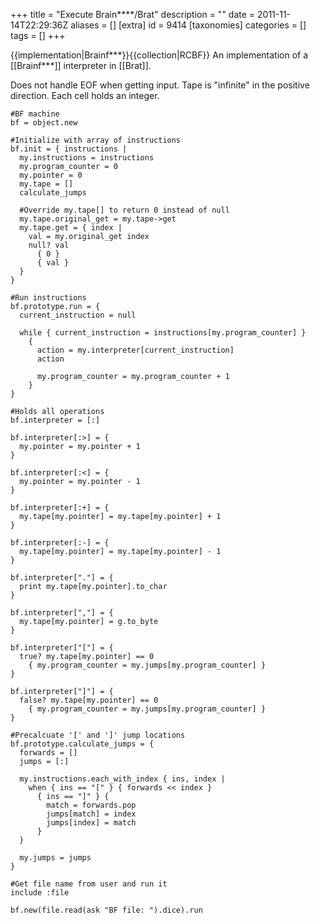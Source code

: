 +++
title = "Execute Brain****/Brat"
description = ""
date = 2011-11-14T22:29:36Z
aliases = []
[extra]
id = 9414
[taxonomies]
categories = []
tags = []
+++

{{implementation|Brainf***}}{{collection|RCBF}}
An implementation of a [[Brainf***]] interpreter in [[Brat]].

Does not handle EOF when getting input. Tape is "infinite" in the positive direction. Each cell holds an integer.


```brat
#BF machine
bf = object.new

#Initialize with array of instructions
bf.init = { instructions |
  my.instructions = instructions
  my.program_counter = 0
  my.pointer = 0
  my.tape = []
  calculate_jumps

  #Override my.tape[] to return 0 instead of null
  my.tape.original_get = my.tape->get
  my.tape.get = { index |
    val = my.original_get index
    null? val
      { 0 }
      { val }
  }
}

#Run instructions
bf.prototype.run = {
  current_instruction = null

  while { current_instruction = instructions[my.program_counter] }
    { 
      action = my.interpreter[current_instruction]
      action

      my.program_counter = my.program_counter + 1
    }
}

#Holds all operations
bf.interpreter = [:]

bf.interpreter[:>] = {
  my.pointer = my.pointer + 1
}

bf.interpreter[:<] = {
  my.pointer = my.pointer - 1
}

bf.interpreter[:+] = {
  my.tape[my.pointer] = my.tape[my.pointer] + 1
}

bf.interpreter[:-] = {
  my.tape[my.pointer] = my.tape[my.pointer] - 1
}

bf.interpreter["."] = {
  print my.tape[my.pointer].to_char
}

bf.interpreter[","] = {
  my.tape[my.pointer] = g.to_byte
}

bf.interpreter["["] = {
  true? my.tape[my.pointer] == 0
    { my.program_counter = my.jumps[my.program_counter] }
}

bf.interpreter["]"] = {
  false? my.tape[my.pointer] == 0
    { my.program_counter = my.jumps[my.program_counter] }
}

#Precalcuate '[' and ']' jump locations
bf.prototype.calculate_jumps = {
  forwards = []
  jumps = [:]
  
  my.instructions.each_with_index { ins, index |
    when { ins == "[" } { forwards << index }
      { ins == "]" } { 
        match = forwards.pop
        jumps[match] = index
        jumps[index] = match
      }
  }

  my.jumps = jumps
}

#Get file name from user and run it
include :file

bf.new(file.read(ask "BF file: ").dice).run
```

